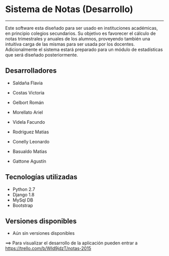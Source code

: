 # Sistema de Notas (Desarrollo)
-----------------
Este software esta diseñado para ser usado en instituciones académicas, en principio colegios secundarios. Su objetivo es favorecer el cálculo de notas trimestrales y anuales de los alumnos, proveyendo también una intuitiva carga de las mismas para ser usada por los docentes. Adicionalmente el sistema estará preparado para un módulo de estadísticas que será diseñado posteriormente.

Desarrolladores
---------------

* Saldaña Flavia
* Costas Victoria
* Gelbort Román
* Morellato Ariel

* Videla Facundo
* Rodriguez Matias
* Conelly Leonardo
* Basualdo Matias
* Gattone Agustín

Tecnologías utilizadas
----------------------

* Python 2.7
* Django 1.8
* MySql DB
* Bootstrap


Versiones disponibles
----------------------

* Aún sin versiones disponibles


==> Para visualizar el desarrollo de la aplicación pueden entrar a https://trello.com/b/WId9jdzT/notas-2015

